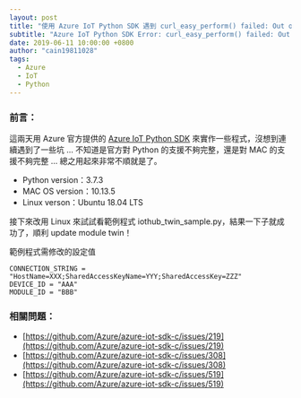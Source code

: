 ```yaml
---
layout: post
title: "使用 Azure IoT Python SDK 遇到 curl_easy_perform() failed: Out of memory 的問題"
subtitle: "Azure IoT Python SDK Error: curl_easy_perform() failed: Out of memory"
date: 2019-06-11 10:00:00 +0800
author: "cain19811028"
tags:
  - Azure
  - IoT
  - Python
---
```


### 前言：

這兩天用 Azure 官方提供的 [Azure IoT Python SDK](https://github.com/Azure/azure-iot-sdk-python) 來實作一些程式，沒想到連續遇到了一些坑 ... 不知道是官方對 Python 的支援不夠完整，還是對 MAC 的支援不夠完整 ... 總之用起來非常不順就是了。

 - Python version：3.7.3
 - MAC OS version：10.13.5
 - Linux verson：Ubuntu 18.04 LTS

接下來改用 Linux 來試試看範例程式 iothub_twin_sample.py，結果一下子就成功了，順利 update module twin！

範例程式需修改的設定值
```
CONNECTION_STRING = "HostName=XXX;SharedAccessKeyName=YYY;SharedAccessKey=ZZZ"
DEVICE_ID = "AAA"
MODULE_ID = "BBB"
```

### 相關問題：

 - [https://github.com/Azure/azure-iot-sdk-c/issues/219](https://github.com/Azure/azure-iot-sdk-c/issues/219)
 - [https://github.com/Azure/azure-iot-sdk-c/issues/308](https://github.com/Azure/azure-iot-sdk-c/issues/308)
 - [https://github.com/Azure/azure-iot-sdk-c/issues/519](https://github.com/Azure/azure-iot-sdk-c/issues/519)
